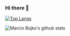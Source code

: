 ### Hi there 👋

<!--
**marcinbojko/marcinbojko** is a ✨ _special_ ✨ repository because its `README.md` (this file) appears on your GitHub profile.
Here are some ideas to get you started:
- 🔭 I’m currently working on ...
- 🌱 I’m currently learning ...
- 👯 I’m looking to collaborate on ...
- 🤔 I’m looking for help with ...
- 💬 Ask me about ...
- 📫 How to reach me: ...
- 😄 Pronouns: ...
- ⚡ Fun fact: ...
-->
[![Top Langs](https://github-readme-stats.vercel.app/api/top-langs/?username=marcinbojko&layout=compact)](https://github.com/marcinbojko/github-readme-stats)

![Marcin Bojko's github stats](https://github-readme-stats.vercel.app/api?username=marcinbojko&show_icons=true&count_private=true)
